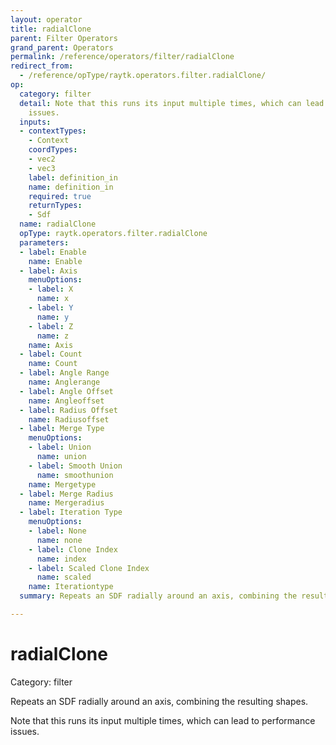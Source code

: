 ```yaml
---
layout: operator
title: radialClone
parent: Filter Operators
grand_parent: Operators
permalink: /reference/operators/filter/radialClone
redirect_from:
  - /reference/opType/raytk.operators.filter.radialClone/
op:
  category: filter
  detail: Note that this runs its input multiple times, which can lead to performance
    issues.
  inputs:
  - contextTypes:
    - Context
    coordTypes:
    - vec2
    - vec3
    label: definition_in
    name: definition_in
    required: true
    returnTypes:
    - Sdf
  name: radialClone
  opType: raytk.operators.filter.radialClone
  parameters:
  - label: Enable
    name: Enable
  - label: Axis
    menuOptions:
    - label: X
      name: x
    - label: Y
      name: y
    - label: Z
      name: z
    name: Axis
  - label: Count
    name: Count
  - label: Angle Range
    name: Anglerange
  - label: Angle Offset
    name: Angleoffset
  - label: Radius Offset
    name: Radiusoffset
  - label: Merge Type
    menuOptions:
    - label: Union
      name: union
    - label: Smooth Union
      name: smoothunion
    name: Mergetype
  - label: Merge Radius
    name: Mergeradius
  - label: Iteration Type
    menuOptions:
    - label: None
      name: none
    - label: Clone Index
      name: index
    - label: Scaled Clone Index
      name: scaled
    name: Iterationtype
  summary: Repeats an SDF radially around an axis, combining the resulting shapes.

---
```


# radialClone

Category: filter



Repeats an SDF radially around an axis, combining the resulting shapes.

Note that this runs its input multiple times, which can lead to performance issues.